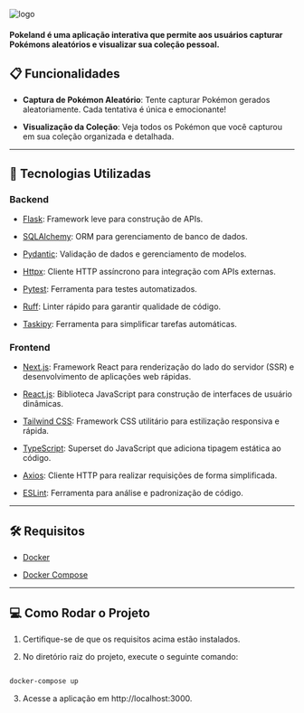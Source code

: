 ![logo](https://i.imgur.com/wcQvZUC.png)

#### Pokeland é uma aplicação interativa que permite aos usuários capturar Pokémons aleatórios e visualizar sua coleção pessoal.

## 📋 Funcionalidades

- **Captura de Pokémon Aleatório**: Tente capturar Pokémon gerados aleatoriamente. Cada tentativa é única e emocionante!

- **Visualização da Coleção**: Veja todos os Pokémon que você capturou em sua coleção organizada e detalhada.

---

## 🚀 Tecnologias Utilizadas

### Backend

- [Flask](https://flask.palletsprojects.com/): Framework leve para construção de APIs.

- [SQLAlchemy](https://www.sqlalchemy.org/): ORM para gerenciamento de banco de dados.

- [Pydantic](https://pydantic-docs.helpmanual.io/): Validação de dados e gerenciamento de modelos.

- [Httpx](https://www.python-httpx.org/): Cliente HTTP assíncrono para integração com APIs externas.

- [Pytest](https://pytest.org/): Ferramenta para testes automatizados.

- [Ruff](https://beta.ruff.rs/): Linter rápido para garantir qualidade de código.

- [Taskipy](https://taskipy.dev/): Ferramenta para simplificar tarefas automáticas.

### Frontend

- [Next.js](https://nextjs.org/): Framework React para renderização do lado do servidor (SSR) e desenvolvimento de aplicações web rápidas.

- [React.js](https://reactjs.org/): Biblioteca JavaScript para construção de interfaces de usuário dinâmicas.

- [Tailwind CSS](https://tailwindcss.com/): Framework CSS utilitário para estilização responsiva e rápida.

- [TypeScript](https://www.typescriptlang.org/): Superset do JavaScript que adiciona tipagem estática ao código.

- [Axios](https://axios-http.com/): Cliente HTTP para realizar requisições de forma simplificada.

- [ESLint](https://eslint.org/): Ferramenta para análise e padronização de código.

---

## 🛠️ Requisitos

- [Docker](https://www.docker.com/)

- [Docker Compose](https://docs.docker.com/compose/)

---

## 💻 Como Rodar o Projeto

1. Certifique-se de que os requisitos acima estão instalados.

2. No diretório raiz do projeto, execute o seguinte comando:

```bash

docker-compose up

```

3. Acesse a aplicação em http://localhost:3000.
